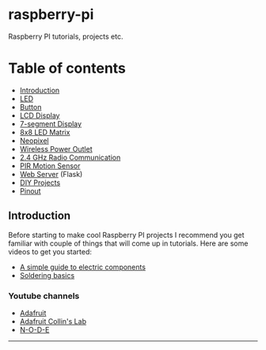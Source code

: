 # raspberry-pi
Raspberry PI tutorials, projects etc.

Table of contents
=================
* [Introduction](#introduction)
* [LED]
* [Button]
* [LCD Display]
* [7-segment Display]
* [8x8 LED Matrix]
* [Neopixel]
* [Wireless Power Outlet]
* [2.4 GHz Radio Communication]
* [PIR Motion Sensor]
* [Web Server] (Flask)
* [DIY Projects]
* [Pinout]

## Introduction

Before starting to make cool Raspberry PI projects I recommend you get familiar with couple of things that will come up in tutorials. Here are some videos to get you started:

- [A simple guide to electric components](https://www.youtube.com/watch?v=6Maq5IyHSuc&t)
- [Soldering basics](https://www.youtube.com/watch?v=QKbJxytERvg)

### Youtube channels

- [Adafruit](https://www.youtube.com/user/adafruit)
- [Adafruit Collin's Lab](https://www.youtube.com/playlist?list=PLjF7R1fz_OOU08_hRcayfVZSmTpBCGJbL)
- [N-O-D-E](https://www.youtube.com/channel/UCvrLvII5oxSWEMEkszrxXEA)

-------------------------------
[LED]: https://kbsezginel.github.io/raspberry-pi/LED
[Button]: https://kbsezginel.github.io/raspberry-pi/button
[LCD Display]: https://kbsezginel.github.io/raspberry-pi/16x2-lcd-display
[7-segment Display]: https://github.com/kbsezginel/raspberry-pi/tree/master/tutorials/7-segment-display
[8x8 LED Matrix]: https://kbsezginel.github.io/raspberry-pi/8x8-led-matrix
[Wireless Power Outlet]: https://github.com/kbsezginel/raspberry-pi/tree/master/tutorials/wireless-power-outlet
[Web Server]: https://github.com/kbsezginel/raspberry-pi/tree/master/tutorials/web-server
[Neopixel]: https://github.com/kbsezginel/raspberry-pi/tree/master/tutorials/Neopixel
[DIY Projects]: https://github.com/kbsezginel/raspberry-pi/tree/master/DIY-projects
[2.4 GHz Radio Communication]: https://kbsezginel.github.io/raspberry-pi/RF24
[PIR Motion Sensor]: https://kbsezginel.github.io/raspberry-pi/pir-motion-sensor
[Pinout]: https://github.com/kbsezginel/raspberry-pi/tree/master/tutorials/pinout
